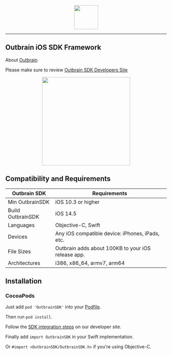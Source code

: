 <p align="center">
  <img height="75" src="assets/outbrain-logo.jpg" />
</p>

---

## Outbrain iOS SDK Framework

About [Outbrain](https://www.outbrain.com/) 

Please make sure to review [Outbrain SDK Developers Site](https://developer.outbrain.com/outbrain-sdk-v3-documentation-download-links/) 

<p align="center">
  <img width="275" src="assets/iphonex-smartfeed-demo-mock.jpg" />
</p>

## Compatibility and Requirements

| **Outbrain SDK**  	| **Requirements**                                     	|
|--------------------	|------------------------------------------------------	|
| Min OutbrainSDK   	| iOS 10.3 or higher                                      	|
| Build OutbrainSDK   | iOS 14.5 												|
| Languages          	| Objective-C, Swift                                   	|
| Devices            	| Any iOS compatible device: iPhones, iPads, etc.      	|
| File Sizes         	| Outbrain adds about 100KB to your iOS release app. 	|
| Architectures      	| i386, x86_64, armv7, arm64                                	|


## Installation

### CocoaPods

Just add `pod 'OutbrainSDK'` into your [Podfile](https://guides.cocoapods.org/syntax/podfile.html).

Then run `pod install`.

Follow the [SDK integration steps](https://developer.outbrain.com/ios-sdk-v3-developer-guide/) on our developer site.

Finally add `import OutbrainSDK` in your Swift implementation.

Or `#import <OutbrainSDK/OutbrainSDK.h>` if you're using Objective-C.<br>
